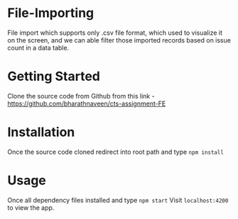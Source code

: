 File-Importing
===================
File import which supports only .csv file format, which used to visualize it on the screen, and we can able filter those imported records based on issue count in a data table.

Getting Started
===================
Clone the source code from Github from this link - https://github.com/bharathnaveen/cts-assignment-FE

Installation
==================
Once the source code cloned redirect into root path and type
```npm install```

Usage
==================
Once all dependency files installed and type
```npm start``` 
Visit ```localhost:4200``` to view the app.


